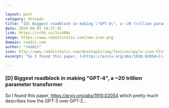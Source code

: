 ```yaml
---

layout: post
category: threads
title: "[D] Biggest roadblock in making \"GPT-4\", a ~20 trillion parameter transformer"
date: 2020-08-05 19:37:35
link: https://vrhk.co/3ickRNc
image: https://www.redditstatic.com/new-icon.png
domain: reddit.com
author: "reddit"
icon: http://www.redditstatic.com/desktop2x/img/favicon/apple-icon-57x57.png
excerpt: "So I found this paper, [<https://arxiv.org/abs/1910.02054>](<https://arxiv.org/abs/1910.02054>) which pretty much describes how the GPT-3 over GPT-2..."

---
```


### [D] Biggest roadblock in making "GPT-4", a ~20 trillion parameter transformer

So I found this paper, [<https://arxiv.org/abs/1910.02054>](<https://arxiv.org/abs/1910.02054>) which pretty much describes how the GPT-3 over GPT-2...